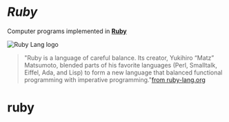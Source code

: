 # _Ruby_

Computer programs implemented in **[Ruby](https://www.ruby-lang.org/en/)** 

![Ruby Lang logo](https://upload.wikimedia.org/wikipedia/commons/7/73/Ruby_logo.svg)

>"Ruby is a language of careful balance. Its creator, Yukihiro “Matz” Matsumoto, blended parts of his favorite languages (Perl, Smalltalk, Eiffel, Ada, and Lisp) to form a new language that balanced functional programming with imperative programming."[from ruby-lang.org](https://www.ruby-lang.org/en/about/)
# ruby